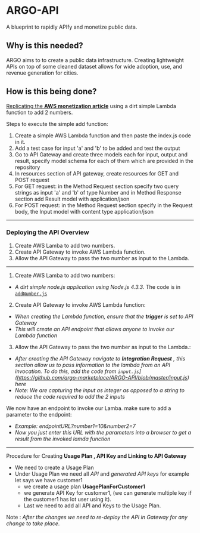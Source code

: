 
# ARGO-API
A blueprint to rapidly APIfy and monetize public data.

## Why is this needed?
ARGO aims to to create a public data infrastructure. Creating lightweight APIs on top of some cleaned dataset allows for wide adoption, use, and revenue generation for cities.

## How is this being done?
[Replicating the  **AWS monetization article**](https://dzone.com/articles/api-monetization-framework-as-introduced-by-aws-ma) using a dirt simple Lambda function to add 2 numbers.

Steps to execute the simple add function:
1) Create a simple AWS Lambda function and then paste the index.js code in it.
2) Add a test case for input 'a' and 'b' to be added and test the output 
3) Go to API Gateway and create three models each for input, output and result, specify model schema for each of them which are provided in the repository
4) In resources section of API gateway, create resources for GET and POST request
5) For GET request: in the Method Request section specify two query strings as input 'a' and 'b' of type Number and in Method Response section add Result model with application/json
6) For POST request: in the Method Request section specify in the Request body, the Input model with content type application/json

---
### Deploying the API Overview

1) Create AWS Lamba to add two numbers.
2) Create API Gateway to invoke AWS Lambda function.
3) Allow the API Gateway to pass the two number as input to the Lambda.

---
  
1. Create AWS Lamba to add two numbers:
  - *A dirt simple  node.js application using Node.js 4.3.3*. The code is in [`addNumber.js`](https://github.com/argo-marketplace/ARGO-API/blob/master/addNumbers.js) 
  
2. Create API Gateway to invoke AWS Lambda function:
  - *When creating the Lambda function, ensure that the **trigger**  is set to API Gateway*
  - *This will create an API endpoint that allows anyone to invoke our  Lambda function*
  
3.  Allow the API Gateway to pass the two number as input to the Lambda.:
  - *After creating the API Gateway navigate to **Integration Request** , this section allow us to pass information to the lambda from an API invocation. To do this, add the code from `input.js`](https://github.com/argo-marketplace/ARGO-API/blob/master/input.js) here*
  - *Note: We are capturing the input as integer as opposed to a string to reduce the code required to add the 2 inputs*
  
We now have an endpoint to invoke our Lamba. make sure to add a parameter to the endpoint:
  - *Example: endpointURL?number1=10&number2=7*
  - *Now you just enter this URL with the parameters into a browser to get a result from the invoked lamda function*
  
---
 
 Procedure for Creating **Usage Plan , API Key and Linking to API Gateway**
 
 - We need to create a Usage Plan
- Under Usage Plan we need all _API_ and _generated API keys_ 
for example let says we have customer1 
    - we create a usage plan **UsagePlanForCustomer1**
    - we generate API Key for customer1, (we can generate multiple key if the customer1 has lot user using it).
    - Last we need to add all API and Keys to the Usage Plan.
    
 Note : _After the changes we need to re-deploy the API in Gateway for any change to take place_. 
